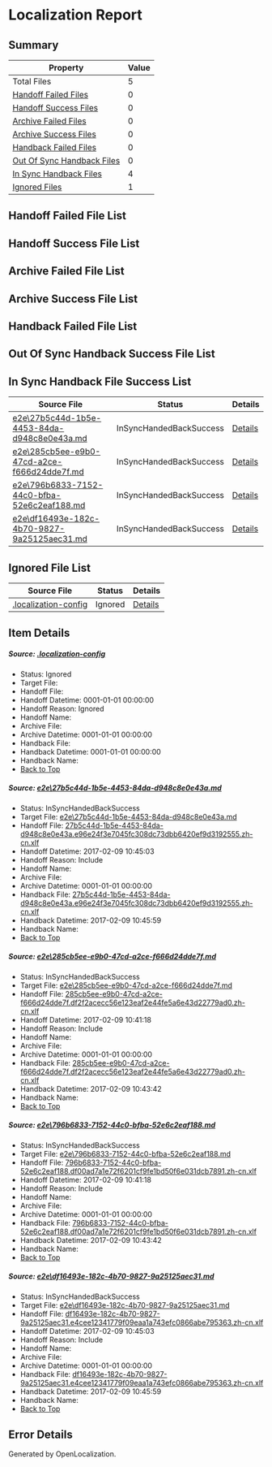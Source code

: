 # <a name='report-top'></a> Localization Report

## Summary
 Property | Value 
 -------- | ----- 
 Total Files | 5
[ Handoff Failed Files ](#handoff-failed-list)| 0
[ Handoff Success Files ](#handoff-success-list)| 0
[ Archive Failed Files ](#archive-failed-list)| 0
[ Archive Success Files ](#archive-success-list)| 0
[ Handback Failed Files ](#handback-failed-list)| 0
[ Out Of Sync Handback Files ](#outofsync-handback-success-list)| 0
[ In Sync Handback Files ](#insync-handback-success-list)| 4
[ Ignored Files ](#ignored-list)| 1

## <a name='handoff-failed-list'></a> Handoff Failed File List

## <a name='handoff-success-list'></a> Handoff Success File List

## <a name='archive-failed-list'></a> Archive Failed File List

## <a name='archive-success-list'></a> Archive Success File List

## <a name='handback-failed-list'></a> Handback Failed File List

## <a name='outofsync-handback-success-list'></a> Out Of Sync Handback Success File List

## <a name='insync-handback-success-list'></a> In Sync Handback File Success List
 Source File | Status | Details 
 ----------- | ------ | ------- 
 [e2e\27b5c44d-1b5e-4453-84da-d948c8e0e43a.md](https://github.com/OpenLocalizationTestOrg/ol-test0/blob/ebea33405688e75699de7b9d25ccec840e8160d4/e2e/27b5c44d-1b5e-4453-84da-d948c8e0e43a.md) | InSyncHandedBackSuccess | [Details](#1b701b1614da8e5d8d4fb23ac5977759f1dc8b6f1)
 [e2e\285cb5ee-e9b0-47cd-a2ce-f666d24dde7f.md](https://github.com/OpenLocalizationTestOrg/ol-test0/blob/ed059cf784c6c813ac845cd1c77eb663830d155d/e2e/285cb5ee-e9b0-47cd-a2ce-f666d24dde7f.md) | InSyncHandedBackSuccess | [Details](#416cb0ef33f3eacf56dfd367bbab459bc6639e8b2)
 [e2e\796b6833-7152-44c0-bfba-52e6c2eaf188.md](https://github.com/OpenLocalizationTestOrg/ol-test0/blob/ed059cf784c6c813ac845cd1c77eb663830d155d/e2e/796b6833-7152-44c0-bfba-52e6c2eaf188.md) | InSyncHandedBackSuccess | [Details](#fff38076fab9ecd00ed8b1419e48209d28ee846a3)
 [e2e\df16493e-182c-4b70-9827-9a25125aec31.md](https://github.com/OpenLocalizationTestOrg/ol-test0/blob/ebea33405688e75699de7b9d25ccec840e8160d4/e2e/df16493e-182c-4b70-9827-9a25125aec31.md) | InSyncHandedBackSuccess | [Details](#2caf5a4338d2e9992c4f1e1ee1ffa4f8cf4cf5784)

## <a name='ignored-list'></a> Ignored File List
 Source File | Status | Details 
 ----------- | ------ | ------- 
 [.localization-config](https://github.com/OpenLocalizationTestOrg/ol-test0/blob/ebea33405688e75699de7b9d25ccec840e8160d4/.localization-config) | Ignored | [Details](#cb0632cf59c1387fc1742bfb9fa3c47f87e2e5c90)

## Item Details
##### <a name='cb0632cf59c1387fc1742bfb9fa3c47f87e2e5c90'></a> Source: [.localization-config](https://github.com/OpenLocalizationTestOrg/ol-test0/blob/ebea33405688e75699de7b9d25ccec840e8160d4/.localization-config)
* Status: Ignored
* Target File: 
* Handoff File: 
* Handoff Datetime: 0001-01-01 00:00:00
* Handoff Reason: Ignored
* Handoff Name: 
* Archive File: 
* Archive Datetime: 0001-01-01 00:00:00
* Handback File: 
* Handback Datetime: 0001-01-01 00:00:00
* Handback Name: 
* [Back to Top](#report-top)

##### <a name='1b701b1614da8e5d8d4fb23ac5977759f1dc8b6f1'></a> Source: [e2e\27b5c44d-1b5e-4453-84da-d948c8e0e43a.md](https://github.com/OpenLocalizationTestOrg/ol-test0/blob/ebea33405688e75699de7b9d25ccec840e8160d4/e2e/27b5c44d-1b5e-4453-84da-d948c8e0e43a.md)
* Status: InSyncHandedBackSuccess
* Target File: [e2e\27b5c44d-1b5e-4453-84da-d948c8e0e43a.md](https://github.com/OpenLocalizationTestOrg/ol-test0-zhcn/blob/3afb44e6244fffac4a4525e33bbdbe4cf2b0c269/e2e/27b5c44d-1b5e-4453-84da-d948c8e0e43a.md)
* Handoff File: [27b5c44d-1b5e-4453-84da-d948c8e0e43a.e96e24f3e7045fc308dc73dbb6420ef9d3192555.zh-cn.xlf](https://github.com/OpenLocalizationTestOrg/ol-test0-handoff/blob/7840329789733a0c797894380130eba6c995f3c2/ol-handoff/OpenLocalizationTestOrg/ol-test0-zhcn/shujia/high/27b5c44d-1b5e-4453-84da-d948c8e0e43a.e96e24f3e7045fc308dc73dbb6420ef9d3192555.zh-cn.xlf)
* Handoff Datetime: 2017-02-09 10:45:03
* Handoff Reason: Include
* Handoff Name: 
* Archive File: 
* Archive Datetime: 0001-01-01 00:00:00
* Handback File: [27b5c44d-1b5e-4453-84da-d948c8e0e43a.e96e24f3e7045fc308dc73dbb6420ef9d3192555.zh-cn.xlf](https://github.com/OpenLocalizationTestOrg/ol-test0-handback/blob/3423c601c6bb67e911fe4f0a894a9ad7fee543d3/ol-handback/OpenLocalizationTestOrg/ol-test0-zhcn/shujia/high/27b5c44d-1b5e-4453-84da-d948c8e0e43a.e96e24f3e7045fc308dc73dbb6420ef9d3192555.zh-cn.xlf)
* Handback Datetime: 2017-02-09 10:45:59
* Handback Name: 
* [Back to Top](#report-top)

##### <a name='416cb0ef33f3eacf56dfd367bbab459bc6639e8b2'></a> Source: [e2e\285cb5ee-e9b0-47cd-a2ce-f666d24dde7f.md](https://github.com/OpenLocalizationTestOrg/ol-test0/blob/ed059cf784c6c813ac845cd1c77eb663830d155d/e2e/285cb5ee-e9b0-47cd-a2ce-f666d24dde7f.md)
* Status: InSyncHandedBackSuccess
* Target File: [e2e\285cb5ee-e9b0-47cd-a2ce-f666d24dde7f.md](https://github.com/OpenLocalizationTestOrg/ol-test0-zhcn/blob/5705ec91257162165a22d4ef8ab59000bbbe6ad8/e2e/285cb5ee-e9b0-47cd-a2ce-f666d24dde7f.md)
* Handoff File: [285cb5ee-e9b0-47cd-a2ce-f666d24dde7f.df2f2acecc56e123eaf2e44fe5a6e43d22779ad0.zh-cn.xlf](https://github.com/OpenLocalizationTestOrg/ol-test0-handoff/blob/cc85b870a0aed6f7e303bb27d353a98b181f7654/ol-handoff/OpenLocalizationTestOrg/ol-test0-zhcn/shujia/high/285cb5ee-e9b0-47cd-a2ce-f666d24dde7f.df2f2acecc56e123eaf2e44fe5a6e43d22779ad0.zh-cn.xlf)
* Handoff Datetime: 2017-02-09 10:41:18
* Handoff Reason: Include
* Handoff Name: 
* Archive File: 
* Archive Datetime: 0001-01-01 00:00:00
* Handback File: [285cb5ee-e9b0-47cd-a2ce-f666d24dde7f.df2f2acecc56e123eaf2e44fe5a6e43d22779ad0.zh-cn.xlf](https://github.com/OpenLocalizationTestOrg/ol-test0-handback/blob/cfb8cd0277cc5f94e8503be2b8747e84619ab52a/ol-handback/OpenLocalizationTestOrg/ol-test0-zhcn/shujia/high/285cb5ee-e9b0-47cd-a2ce-f666d24dde7f.df2f2acecc56e123eaf2e44fe5a6e43d22779ad0.zh-cn.xlf)
* Handback Datetime: 2017-02-09 10:43:42
* Handback Name: 
* [Back to Top](#report-top)

##### <a name='fff38076fab9ecd00ed8b1419e48209d28ee846a3'></a> Source: [e2e\796b6833-7152-44c0-bfba-52e6c2eaf188.md](https://github.com/OpenLocalizationTestOrg/ol-test0/blob/ed059cf784c6c813ac845cd1c77eb663830d155d/e2e/796b6833-7152-44c0-bfba-52e6c2eaf188.md)
* Status: InSyncHandedBackSuccess
* Target File: [e2e\796b6833-7152-44c0-bfba-52e6c2eaf188.md](https://github.com/OpenLocalizationTestOrg/ol-test0-zhcn/blob/5705ec91257162165a22d4ef8ab59000bbbe6ad8/e2e/796b6833-7152-44c0-bfba-52e6c2eaf188.md)
* Handoff File: [796b6833-7152-44c0-bfba-52e6c2eaf188.df00ad7a1e72f6201cf9fe1bd50f6e031dcb7891.zh-cn.xlf](https://github.com/OpenLocalizationTestOrg/ol-test0-handoff/blob/cc85b870a0aed6f7e303bb27d353a98b181f7654/ol-handoff/OpenLocalizationTestOrg/ol-test0-zhcn/shujia/high/796b6833-7152-44c0-bfba-52e6c2eaf188.df00ad7a1e72f6201cf9fe1bd50f6e031dcb7891.zh-cn.xlf)
* Handoff Datetime: 2017-02-09 10:41:18
* Handoff Reason: Include
* Handoff Name: 
* Archive File: 
* Archive Datetime: 0001-01-01 00:00:00
* Handback File: [796b6833-7152-44c0-bfba-52e6c2eaf188.df00ad7a1e72f6201cf9fe1bd50f6e031dcb7891.zh-cn.xlf](https://github.com/OpenLocalizationTestOrg/ol-test0-handback/blob/cfb8cd0277cc5f94e8503be2b8747e84619ab52a/ol-handback/OpenLocalizationTestOrg/ol-test0-zhcn/shujia/high/796b6833-7152-44c0-bfba-52e6c2eaf188.df00ad7a1e72f6201cf9fe1bd50f6e031dcb7891.zh-cn.xlf)
* Handback Datetime: 2017-02-09 10:43:42
* Handback Name: 
* [Back to Top](#report-top)

##### <a name='2caf5a4338d2e9992c4f1e1ee1ffa4f8cf4cf5784'></a> Source: [e2e\df16493e-182c-4b70-9827-9a25125aec31.md](https://github.com/OpenLocalizationTestOrg/ol-test0/blob/ebea33405688e75699de7b9d25ccec840e8160d4/e2e/df16493e-182c-4b70-9827-9a25125aec31.md)
* Status: InSyncHandedBackSuccess
* Target File: [e2e\df16493e-182c-4b70-9827-9a25125aec31.md](https://github.com/OpenLocalizationTestOrg/ol-test0-zhcn/blob/3afb44e6244fffac4a4525e33bbdbe4cf2b0c269/e2e/df16493e-182c-4b70-9827-9a25125aec31.md)
* Handoff File: [df16493e-182c-4b70-9827-9a25125aec31.e4cee12341779f09eaa1a743efc0866abe795363.zh-cn.xlf](https://github.com/OpenLocalizationTestOrg/ol-test0-handoff/blob/7840329789733a0c797894380130eba6c995f3c2/ol-handoff/OpenLocalizationTestOrg/ol-test0-zhcn/shujia/high/df16493e-182c-4b70-9827-9a25125aec31.e4cee12341779f09eaa1a743efc0866abe795363.zh-cn.xlf)
* Handoff Datetime: 2017-02-09 10:45:03
* Handoff Reason: Include
* Handoff Name: 
* Archive File: 
* Archive Datetime: 0001-01-01 00:00:00
* Handback File: [df16493e-182c-4b70-9827-9a25125aec31.e4cee12341779f09eaa1a743efc0866abe795363.zh-cn.xlf](https://github.com/OpenLocalizationTestOrg/ol-test0-handback/blob/3423c601c6bb67e911fe4f0a894a9ad7fee543d3/ol-handback/OpenLocalizationTestOrg/ol-test0-zhcn/shujia/high/df16493e-182c-4b70-9827-9a25125aec31.e4cee12341779f09eaa1a743efc0866abe795363.zh-cn.xlf)
* Handback Datetime: 2017-02-09 10:45:59
* Handback Name: 
* [Back to Top](#report-top)


## Error Details

Generated by OpenLocalization.
